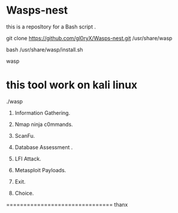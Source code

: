 # Wasps-nest
this is a reposltory for a Bash script .

git clone https://github.com/gl0ryX/Wasps-nest.git /usr/share/wasp



bash /usr/share/wasp/install.sh

wasp

this tool work on kali linux 
==============================
./wasp
1. Information Gathering.
2. Nmap ninja c0mmands.
3. ScanFu.
4. Database Assessment .
5. LFI Attack.
6. Metasploit Payloads.
7. Exit.

1. Choice.

===============================
thanx 
